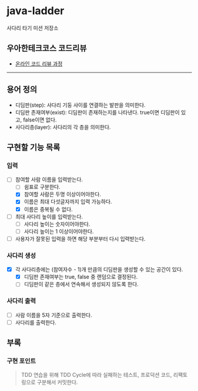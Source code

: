 # java-ladder

사다리 타기 미션 저장소

## 우아한테크코스 코드리뷰

- [온라인 코드 리뷰 과정](https://github.com/woowacourse/woowacourse-docs/blob/master/maincourse/README.md)

---
## 용어 정의
- 디딤판(step): 사다리 기둥 사이를 연결하는 발판을 의미한다.
- 디딤판 존재여부(exist): 디딤판이 존재하는지를 나타낸다. true이면 디딤판이 있고, false이면 없다.
- 사다리층(layer): 사다리의 각 층을 의미한다.

## 구현할 기능 목록
### 입력
- [ ] 참여할 사람 이름을 입력받는다.
  - [ ] 쉼표로 구분한다.
  - [x] 참여할 사람은 두명 이상이어야한다.
  - [x] 이름은 최대 다섯글자까지 입력 가능하다.
  - [x] 이름은 중복될 수 없다.
- [ ] 최대 사다리 높이를 입력받는다.
  - [ ] 사다리 높이는 숫자이어야한다.
  - [ ] 사다리 높이는 1 이상이어야한다.
- [ ] 사용자가 잘못된 입력을 하면 해당 부분부터 다시 입력받는다.

### 사다리 생성
- [x] 각 사다리층에는 (참여자수 - 1)개 만큼의 디딤판을 생성할 수 있는 공간이 있다.
  - [x] 디딤판 존재여부는 true, false 중 랜덤으로 결정된다.
  - [ ] 디딤판이 같은 층에서 연속해서 생성되지 않도록 한다.

### 사다리 출력
- [ ] 사람 이름을 5자 기준으로 출력한다.
- [ ] 사다리를 출력한다.

## 부록
### 구현 포인트
> TDD 연습을 위해 TDD Cycle에 따라 실패하는 테스트, 프로덕션 코드, 리팩토링으로 구분해서 커밋한다.
